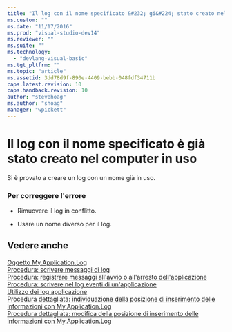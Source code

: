 ```yaml
---
title: "Il log con il nome specificato &#232; gi&#224; stato creato nel computer in uso | Microsoft Docs"
ms.custom: ""
ms.date: "11/17/2016"
ms.prod: "visual-studio-dev14"
ms.reviewer: ""
ms.suite: ""
ms.technology: 
  - "devlang-visual-basic"
ms.tgt_pltfrm: ""
ms.topic: "article"
ms.assetid: 3dd78d9f-890e-4409-bebb-048fdf34711b
caps.latest.revision: 10
caps.handback.revision: 10
author: "stevehoag"
ms.author: "shoag"
manager: "wpickett"
---
```

# Il log con il nome specificato &#232; gi&#224; stato creato nel computer in uso
Si è provato a creare un log con un nome già in uso.  
  
### Per correggere l'errore  
  
-   Rimuovere il log in conflitto.  
  
-   Usare un nome diverso per il log.  
  
## Vedere anche  
 [Oggetto My.Application.Log](/dotnet/visual-basic/language-reference/objects/my-application-log-object)   
 [Procedura: scrivere messaggi di log](../Topic/How%20to:%20Write%20Log%20Messages%20\(Visual%20Basic\).md)   
 [Procedura: registrare messaggi all'avvio o all'arresto dell'applicazione](../Topic/How%20to:%20Log%20Messages%20When%20the%20Application%20Starts%20or%20Shuts%20Down%20\(Visual%20Basic\).md)   
 [Procedura: scrivere nel log eventi di un'applicazione](../Topic/How%20to:%20Write%20to%20an%20Application%20Event%20Log%20\(Visual%20Basic\).md)   
 [Utilizzo dei log applicazione](/dotnet/visual-basic/developing-apps/programming/log-info/working-with-application-logs)   
 [Procedura dettagliata: individuazione della posizione di inserimento delle informazioni con My.Application.Log](../Topic/Walkthrough:%20Determining%20Where%20My.Application.Log%20Writes%20Information%20\(Visual%20Basic\).md)   
 [Procedura dettagliata: modifica della posizione di inserimento delle informazioni con My.Application.Log](../Topic/Walkthrough:%20Changing%20Where%20My.Application.Log%20Writes%20Information%20\(Visual%20Basic\).md)